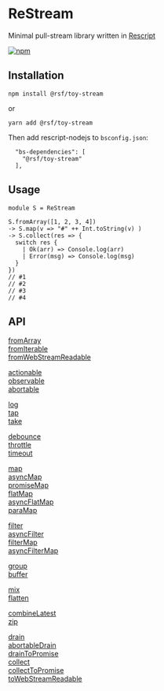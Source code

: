 # ReStream

Minimal pull-stream library written in [Rescript](https://rescript-lang.org/)

[![npm](https://img.shields.io/npm/v/@rsf/toy-stream.svg)](https://npmjs.org/@rsf/toy-stream)

## Installation

```shell
npm install @rsf/toy-stream
```
or
```shell
yarn add @rsf/toy-stream
```
Then add rescript-nodejs to `bsconfig.json`:
```
  "bs-dependencies": [
    "@rsf/toy-stream"
  ],
```

## Usage

```rescript
module S = ReStream

S.fromArray([1, 2, 3, 4])
-> S.map(v => "#" ++ Int.toString(v) )
-> S.collect(res => {
  switch res {
    | Ok(arr) => Console.log(arr)
    | Error(msg) => Console.log(msg)
  }
})
// #1
// #2
// #3
// #4
```

## API

[fromArray](tests/Test_sources.res#L8)  
[fromIterable](tests/Test_sources.res#L27)  
[fromWebStreamReadable](tests/Test_sources.res#L89)  

[actionable](tests/Test_actionable.res#L26)  
[observable](tests/Test_observable.res)  
[abortable](tests/Test_abortable.res)  

[log](src/ReStream_Through.res#27)  
[tap](src/ReStream_Through.res#20)  
[take](src/ReStream_Through.res#29)  

[debounce](tests/Test_debounce.res)  
[throttle](tests/Test_throttle.res)  
[timeout](src/ReStream_Through.res#83)  


[map](tests/Test_map.res#L4)  
[asyncMap](tests/Test_asyncMap.res#L4)  
[promiseMap](tests/Test_promiseMap.res#L4)  
[flatMap](tests/Test_flatMap.res#L4)  
[asyncFlatMap](tests/Test_flatMap.res#L24)  
[paraMap](tests/Test_paraMap.res)  

[filter](tests/Test_filter.res#4)  
[asyncFilter](tests/Test_filter.res#30)  
[filterMap](tests/Test_filter.res#58)  
[asyncFilterMap](tests/Test_filter.res#90)  

[group](tests/Test_group.res)  
[buffer](tests/Test_buffer.res)  

[mix](tests/Test_mix.res)  
[flatten](tests/Test_mix.res#107)  

[combineLatest](tests/Test_combineLatest.res)  
[zip](tests/Test_zip.res)  

[drain](src/ReStream_Sink.res#6)  
[abortableDrain](src/ReStream_Sink.res#28)  
[drainToPromise](src/ReStream_Sink.res#35)  
[collect](src/ReStream_Sink.res#47)  
[collectToPromise](src/ReStream_Sink.res#61)  
[toWebStreamReadable](tests/Test_sources.res#L71)  
